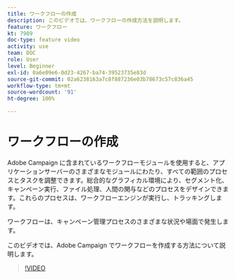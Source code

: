 ```yaml
---
title: ワークフローの作成
description: このビデオでは、ワークフローの作成方法を説明します。
feature: ワークフロー
kt: 7989
doc-type: feature video
activity: use
team: DOC
role: User
level: Beginner
exl-id: 0a6e09e6-0d23-4267-ba74-39523735e83d
source-git-commit: 02a6238163a7c8f887236e03b78673c57c836a45
workflow-type: tm+mt
source-wordcount: '91'
ht-degree: 100%

---
```


# ワークフローの作成

Adobe Campaign に含まれているワークフローモジュールを使用すると、アプリケーションサーバーのさまざまなモジュールにわたり、すべての範囲のプロセスとタスクを調整できます。総合的なグラフィカル環境により、セグメント化、キャンペーン実行、ファイル処理、人間の関与などのプロセスをデザインできます。これらのプロセスは、ワークフローエンジンが実行し、トラッキングします。

ワークフローは、キャンペーン管理プロセスのさまざまな状況や場面で発生します。

このビデオでは、Adobe Campaign でワークフローを作成する方法について説明します。

>[!VIDEO](https://video.tv.adobe.com/v/25559?quality=12)
